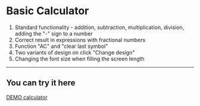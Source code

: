 <h1>Basic Calculator</h1>
<ol>
<li>Standard functionality - addition, subtraction, multiplication, division, adding the "-" sign to a number</li>
<li>Correct result in expressions with fractional numbers</li>
<li>Function "AC" and "clear last symbol"</li>
<li>Two variants of design on click "Change design"</li>
<li>Changing the font size when filling the screen length</li>
</ol>
<hr>
<h2>You can try it here</h2>
<a href="https://yauheniby.github.io/calculator/" target="_blank">DEMO calculator</a>